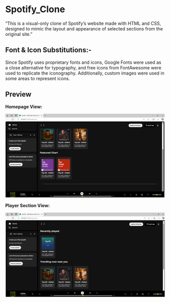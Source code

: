 # Spotify_Clone
“This is a visual-only clone of Spotify’s website made with HTML and CSS, designed to mimic the layout and appearance of selected sections from the original site.”
## Font & Icon Substitutions:-
Since Spotify uses proprietary fonts and icons, Google Fonts were used as a close alternative for typography, and free icons from FontAwesome were used to replicate the iconography. Additionally, custom images were used in some areas to represent icons.
## Preview
**Homepage View:**

![Homepage](ss1.png)

**Player Section View:**

![Player Section](ss2.png)
